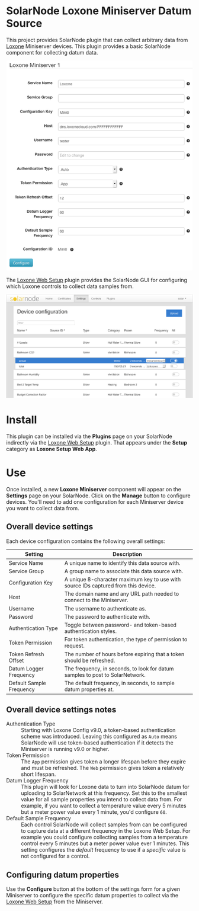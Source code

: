 # SolarNode Loxone Miniserver Datum Source

This project provides SolarNode plugin that can collect arbitrary data from
[Loxone][loxone] Miniserver devices. This plugin provides a basic SolarNode
component for collecting datum data.

![settings](docs/solarnode-loxone-device-settings.png)

The [Loxone Web Setup][setup-web] plugin provides the SolarNode GUI for
configuring which Loxone controls to collect data samples from.

![settings](docs/solarnode-loxone-datum-logging-configuration.png)


# Install

This plugin can be installed via the **Plugins** page on your SolarNode
indirectly via the [Loxone Web Setup][setup-web] plugin. That appears under the
**Setup** category as **Loxone Setup Web App**.


# Use

Once installed, a new **Loxone Miniserver** component will appear on the
**Settings** page on your SolarNode. Click on the **Manage** button to configure
devices. You'll need to add one configuration for each Miniserver device you want to
collect data from.

## Overall device settings

Each device configuration contains the following overall settings:

| Setting                  | Description                                                                        |
|--------------------------|------------------------------------------------------------------------------------|
| Service Name             | A unique name to identify this data source with.                                   |
| Service Group            | A group name to associate this data source with.                                   |
| Configuration Key        | A unique 8-character maximum key to use with source IDs captured from this device. |
| Host                     | The domain name and any URL path needed to connect to the Miniserver.              |
| Username                 | The username to authenticate as.                                                   |
| Password                 | The password to authenticate with.                                                 |
| Authentication Type      | Toggle between password- and token-based authentication styles.                    |
| Token Permission         | For token authentication, the type of permission to request.                       |
| Token Refresh Offset     | The number of hours before expiring that a token should be refreshed.              |
| Datum Logger Frequency   | The frequency, in seconds, to look for datum samples to post to SolarNetwork.      |
| Default Sample Frequency | The default frequency, in seconds, to sample datum properties at.                  |

## Overall device settings notes

<dl>
	<dt>Authentication Type</dt>
	<dd>Starting with Loxone Config v9.0, a token-based authentication scheme was introduced. Leaving
	this configured as <code>Auto</code> means SolarNode will use token-based authentication if it
	detects the Miniserver is running v9.0 or higher.</dd>
	<dt>Token Permission</dt>
	<dd>The <code>App</code> permission gives token a longer lifespan before they expire and must be
	refreshed. The <code>Web</code> permission gives token a relatively short lifespan.</dd>
	<dt>Datum Logger Frequency</dt>
	<dd>This plugin will look for Loxone data to turn into SolarNode datum for uploading to
	SolarNetwork at this frequency. Set this to the smallest value for all sample properties
	you intend to collect data from. For example, if you want to collect a temperature value
	every 5 minutes but a meter power value every 1 minute, you'd configure <code>60</code>.</dd>
	<dt>Default Sample Frequency</dt>
	<dd>Each control SolarNode will collect samples from can be configured to
	capture data at a different frequency in the Loxone Web Setup. For example
	you could configure collecting samples from a temperature control every 5
	minutes but a meter power value ever 1 minutes. This setting configures the
	<i>default</i> frequency to use if a <i>specific</i> value is not configured
	for a control.</dd>
</dl>


## Configuring datum properties

Use the **Configure** button at the bottom of the settings form for a given Miniserver
to configure the specific datum properties to collect via the [Loxone Web Setup][setup-web]
from the Miniserver.


 [loxone]: https://www.loxone.com/
 [setup-web]: https://github.com/evidentlimited/solarnetwork-loxone/tree/master/net.solarnetwork.node.setup.web.loxone
